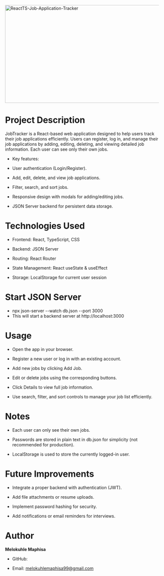 <img src="https://socialify.git.ci/mmelokuhlemaphisa/ReactTS-Job-Application-Tracker/image?language=1&owner=1&name=1&stargazers=1&theme=Light" alt="ReactTS-Job-Application-Tracker" width="640" height="320" />


# Project Description

JobTracker is a React-based web application designed to help users track their job applications efficiently. Users can register, log in, and manage their job applications by adding, editing, deleting, and viewing detailed job information. Each user can see only their own jobs.

 * Key features:

* User authentication (Login/Register).

* Add, edit, delete, and view job applications.

* Filter, search, and sort jobs.

* Responsive design with modals for adding/editing jobs.

* JSON Server backend for persistent data storage.

# Technologies Used

* Frontend: React, TypeScript, CSS

* Backend: JSON Server

* Routing: React Router

* State Management: React useState & useEffect

* Storage: LocalStorage for current user session




# Start JSON Server

* npx json-server --watch db.json --port 3000
* This will start a backend server at http://localhost:3000



# Usage

* Open the app in your browser.

* Register a new user or log in with an existing account.

* Add new jobs by clicking Add Job.

* Edit or delete jobs using the corresponding buttons.

* Click Details to view full job information.

* Use search, filter, and sort controls to manage your job list efficiently.

# Notes

* Each user can only see their own jobs.

* Passwords are stored in plain text in db.json for simplicity (not recommended for production).

* LocalStorage is used to store the currently logged-in user.

# Future Improvements

* Integrate a proper backend with authentication (JWT).

* Add file attachments or resume uploads.

* Implement password hashing for security.

* Add notifications or email reminders for interviews.

# Author

**Melokuhle Maphisa**

* GitHub: 

* Email: melokuhlemaphisa99@gmail.com